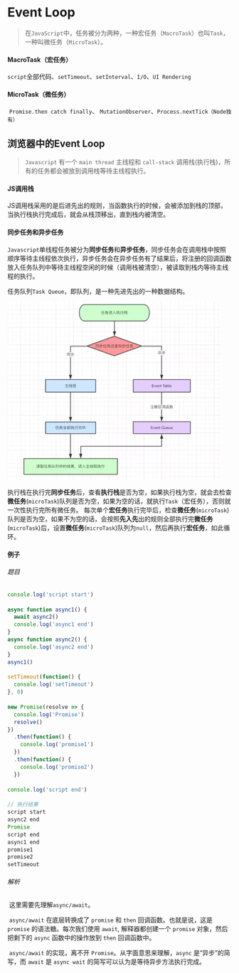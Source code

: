 # Event Loop

> 在`JavaScript`中，任务被分为两种，一种宏任务（`MacroTask`）也叫`Task`，一种叫微任务（`MicroTask`）。

####  MacroTask（宏任务）

​	`script`全部代码、`setTimeout`、`setInterval`、`I/O`、`UI Rendering`

#### MicroTask（微任务）

​	`Promise.then catch finally`、 `MutationObserver`、`Process.nextTick（Node独有）`

## 浏览器中的Event Loop

> `Javascript` 有一个 `main thread` 主线程和 `call-stack` 调用栈(执行栈)，所有的任务都会被放到调用栈等待主线程执行。

#### JS调用栈

​	JS调用栈采用的是后进先出的规则，当函数执行的时候，会被添加到栈的顶部，当执行栈执行完成后，就会从栈顶移出，直到栈内被清空。

#### 同步任务和异步任务

​	`Javascript`单线程任务被分为**同步任务**和**异步任务**，同步任务会在调用栈中按照顺序等待主线程依次执行，异步任务会在异步任务有了结果后，将注册的回调函数放入任务队列中等待主线程空闲的时候（调用栈被清空），被读取到栈内等待主线程的执行。

​	任务队列`Task Queue`，即队列，是一种先进先出的一种数据结构。

<img src="..\pics\任务队列.jpg" alt="任务队列" style="zoom:60%;" />

​	执行栈在执行完**同步任务**后，查看**执行栈**是否为空，如果执行栈为空，就会去检查**微任务**(`microTask`)队列是否为空，如果为空的话，就执行`Task`（宏任务），否则就一次性执行完所有微任务。
 每次单个**宏任务**执行完毕后，检查**微任务**(`microTask`)队列是否为空，如果不为空的话，会按照**先入先**出的规则全部执行完**微任务**(`microTask`)后，设置**微任务**(`microTask`)队列为`null`，然后再执行**宏任务**，如此循环。

#### 例子

###### 题目

```javascript
console.log('script start')

async function async1() {
  await async2()
  console.log('async1 end')
}
async function async2() {
  console.log('async2 end') 
}
async1()

setTimeout(function() {
  console.log('setTimeout')
}, 0)

new Promise(resolve => {
  console.log('Promise')
  resolve()
})
  .then(function() {
    console.log('promise1')
  })
  .then(function() {
    console.log('promise2')
  })

console.log('script end')

// 执行结果
script start
async2 end
Promise
script end
async1 end
promise1
promise2
setTimeout
```

###### 解析

​	这里需要先理解`async/await`。

​	`async/await` 在底层转换成了 `promise` 和 `then` 回调函数。也就是说，这是 `promise` 的语法糖。每次我们使用 `await`, 解释器都创建一个 `promise` 对象，然后把剩下的 `async` 函数中的操作放到 `then` 回调函数中。

​	`async/await` 的实现，离不开 `Promise`。从字面意思来理解，`async` 是“异步”的简写，而 `await` 是 	`async wait` 的简写可以认为是等待异步方法执行完成。